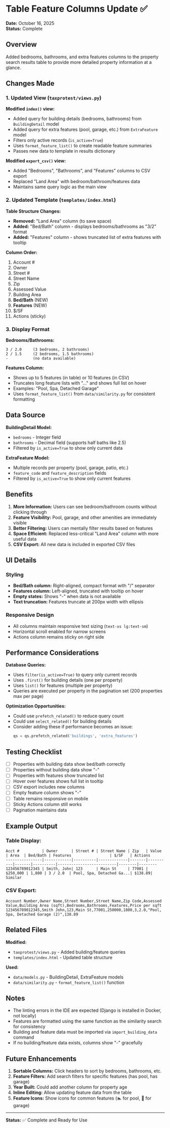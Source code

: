 # Table Feature Columns Update ✅

**Date:** October 16, 2025  
**Status:** Complete

## Overview

Added bedrooms, bathrooms, and extra features columns to the property search results table to provide more detailed property information at a glance.

## Changes Made

### 1. Updated View (`taxprotest/views.py`)

**Modified `index()` view:**
- Added query for building details (bedrooms, bathrooms) from `BuildingDetail` model
- Added query for extra features (pool, garage, etc.) from `ExtraFeature` model
- Filters only active records (`is_active=True`)
- Uses `format_feature_list()` to create readable feature summaries
- Passes new data to template in results dictionary

**Modified `export_csv()` view:**
- Added "Bedrooms", "Bathrooms", and "Features" columns to CSV export
- Replaced "Land Area" with bedroom/bathroom/features data
- Maintains same query logic as the main view

### 2. Updated Template (`templates/index.html`)

**Table Structure Changes:**
- **Removed:** "Land Area" column (to save space)
- **Added:** "Bed/Bath" column - displays bedrooms/bathrooms as "3/2" format
- **Added:** "Features" column - shows truncated list of extra features with tooltip

**Column Order:**
1. Account #
2. Owner
3. Street #
4. Street Name
5. Zip
6. Assessed Value
7. Building Area
8. **Bed/Bath** (NEW)
9. **Features** (NEW)
10. $/SF
11. Actions (sticky)

### 3. Display Format

**Bedrooms/Bathrooms:**
```
3 / 2.0     (3 bedrooms, 2 bathrooms)
2 / 1.5     (2 bedrooms, 1.5 bathrooms)
-           (no data available)
```

**Features Column:**
- Shows up to 5 features (in table) or 10 features (in CSV)
- Truncates long feature lists with "..." and shows full list on hover
- Examples: "Pool, Spa, Detached Garage"
- Uses `format_feature_list()` from `data/similarity.py` for consistent formatting

## Data Source

**BuildingDetail Model:**
- `bedrooms` - Integer field
- `bathrooms` - Decimal field (supports half baths like 2.5)
- Filtered by `is_active=True` to show only current data

**ExtraFeature Model:**
- Multiple records per property (pool, garage, patio, etc.)
- `feature_code` and `feature_description` fields
- Filtered by `is_active=True` to show only current features

## Benefits

1. **More Information:** Users can see bedroom/bathroom counts without clicking through
2. **Feature Visibility:** Pool, garage, and other amenities are immediately visible
3. **Better Filtering:** Users can mentally filter results based on features
4. **Space Efficient:** Replaced less-critical "Land Area" column with more useful data
5. **CSV Export:** All new data is included in exported CSV files

## UI Details

### Styling
- **Bed/Bath column:** Right-aligned, compact format with "/" separator
- **Features column:** Left-aligned, truncated with tooltip on hover
- **Empty states:** Shows "-" when data is not available
- **Text truncation:** Features truncate at 200px width with ellipsis

### Responsive Design
- All columns maintain responsive text sizing (`text-xs lg:text-sm`)
- Horizontal scroll enabled for narrow screens
- Actions column remains sticky on right side

## Performance Considerations

**Database Queries:**
- Uses `filter(is_active=True)` to query only current records
- Uses `.first()` for building details (one per property)
- Uses `list()` for features (multiple per property)
- Queries are executed per property in the pagination set (200 properties max per page)

**Optimization Opportunities:**
- Could use `prefetch_related()` to reduce query count
- Could use `select_related()` for building details
- Consider adding these if performance becomes an issue:
  ```python
  qs = qs.prefetch_related('buildings', 'extra_features')
  ```

## Testing Checklist

- [ ] Properties with building data show bed/bath correctly
- [ ] Properties without building data show "-"
- [ ] Properties with features show truncated list
- [ ] Hover over features shows full list in tooltip
- [ ] CSV export includes new columns
- [ ] Empty feature column shows "-"
- [ ] Table remains responsive on mobile
- [ ] Sticky Actions column still works
- [ ] Pagination maintains data

## Example Output

### Table Display:
```
Acct #          | Owner      | Street # | Street Name | Zip   | Value    | Area  | Bed/Bath | Features                 | $/SF   | Actions
----------------|------------|----------|-------------|-------|----------|-------|----------|--------------------------|--------|--------
123456789012345 | Smith, John| 123      | Main St     | 77001 | $250,000 | 1,800 | 3 / 2.0  | Pool, Spa, Detached Ga...| $138.89| Similar
```

### CSV Export:
```csv
Account Number,Owner Name,Street Number,Street Name,Zip Code,Assessed Value,Building Area (sqft),Bedrooms,Bathrooms,Features,Price per sqft
123456789012345,Smith John,123,Main St,77001,250000,1800,3,2.0,"Pool, Spa, Detached Garage (2)",138.89
```

## Related Files

**Modified:**
- `taxprotest/views.py` - Added building/feature queries
- `templates/index.html` - Updated table structure

**Used:**
- `data/models.py` - BuildingDetail, ExtraFeature models
- `data/similarity.py` - `format_feature_list()` function

## Notes

- The linting errors in the IDE are expected (Django is installed in Docker, not locally)
- Features are formatted using the same function as the similarity search for consistency
- Building and feature data must be imported via `import_building_data` command
- If no building/feature data exists, columns show "-" gracefully

## Future Enhancements

1. **Sortable Columns:** Click headers to sort by bedrooms, bathrooms, etc.
2. **Feature Filters:** Add search filters for specific features (has pool, has garage)
3. **Year Built:** Could add another column for property age
4. **Inline Editing:** Allow updating feature data from the table
5. **Feature Icons:** Show icons for common features (🏊 for pool, 🚗 for garage)

---

**Status:** ✅ Complete and Ready for Use
